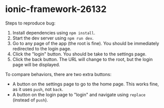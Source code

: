 # ionic-framework-26132

Steps to reproduce bug:

1. Install dependencies using `npm install`.
2. Start the dev server using `npm run dev`.
3. Go to any page of the app (the root is fine). You should be immediately redirected to the login page.
4. Click the "login" button. You should be take to the settings page.
5. Click the back button. The URL will change to the root, but the login page will be displayed.

To compare behaviors, there are two extra buttons:

- A button on the settings page to go to the home page. This works fine, as it uses `push`, not `back`.
- A button on the login page to "login" and navigate using `replace` (instead of `push`).
